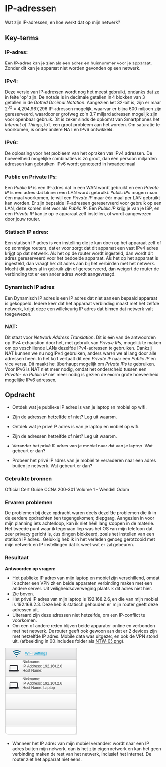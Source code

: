 # IP-adressen
Wat zijn IP-adressen, en hoe werkt dat op mijn netwerk?

## Key-terms

### IP-adres:  
Een IP-adres kan je zien als een adres en huisnummer voor je apparaat. Zonder dit kan je apparaat niet worden gevonden op een netwerk.

### IPv4:  
Deze versie van IP-adressen wordt nog het meest gebruikt, ondanks dat ze in feite 'op' zijn.
De notatie is in decimale getallen in 4 blokken van 3 getallen in de *Dotted Decimal Notation*.   Aangezien het 32-bit is, zijn er maar 2<sup>32</sup> = 4,294,967,296 IP-adressen mogelijk, waarvan er bijna 600 miljoen zijn gereserveerd, waardoor er grofweg zo'n 3.7 miljard adressen mogelijk zijn voor openbaar gebruik. Dit is zeker sinds de opkomst van Smartphones het  *Internet of Things*, IoT, een groot probleem aan het worden. Om saturatie te voorkomen, is onder andere NAT en IPv6 ontwikkeld.

### IPv6:
De oplossing voor het probleem van het opraken van IPv4 adressen. De hoeveelheid mogelijke combinaties is zó groot, dan één persoon miljarden adressen kan gebruiken.
IPv6 wordt genoteerd in hexadecimaal

### Public en Private IPs:
Een *Public IP* is een IP-adres dat in een WAN wordt gebruikt en een *Private IP* is een adres dat binnen een LAN wordt gebruikt. *Public IPs* mogen maar één maal voorkomen, terwijl een *Private IP* maar één maal per LAN gebruikt kan worden. Er zijn bepaalde IP-adressen gereserveerd voor gebruik op een LAN, deze komen niet voor als *Public IP*.
Een *Public IP* krijg je van je ISP, en een *Private IP* kan je op je apparaat zelf instellen, of wordt aangewezen door jouw router.

### Statisch IP adres:
Een statisch IP adres is een instelling die je kan doen op het apparaat zelf of op sommige routers, dat er voor zorgt dat dit apparaat een vast IPv4 adres krijgt op dat netwerk. Als het op de router wordt ingesteld, dan wordt dit adres gereserveerd voor het bedoelde apparaat. Als het op het apparaat is ingesteld, dan vraagt het dit adres aan bij het verbinden met het netwerk. Mocht dit adres al in gebruik zijn of gereserveerd, dan weigert de router de verbinding tot er een ander adres wordt aangevraagd.

### Dynamisch IP adres:  
Een Dynamisch IP adres is een IP adres dat niet aan een bepaald apparaat is gekoppeld. Iedere keer dat het apparaat verbinding maakt met het zelfde netwerk, krijgt deze een willekeurig IP adres dat binnen dat netwerk valt toegewezen.

### NAT:
Dit staat voor *Network Address Translation*. Dit is één van de antwoorden op IPv4 exhaustion door het, met gebruik van *Private IPs*, mogelijk te maken om op veschillende LANs dezelfde IPv4-adressen te gebruiken. Dankzij NAT kunnen we nu nog IPv4 gebruiken, anders waren we al lang door alle adressen heen.
In het kort vertaalt dit een *Private IP* naar een *Public IP* en vice versa. Dit maakt het überhaupt mogelijk om *Private IPs* te gebruiken.
Voor IPv6 is NAT niet meer nodig, omdat het onderscheid tussen een *Private- en Public IP* niet meer nodig is gezien de enorm grote hoeveelheid mogelijke IPv6 adressen.

## Opdracht
-   Ontdek wat je publieke IP adres is van je laptop en mobiel op wifi.
    
-   Zijn de adressen hetzelfde of niet? Leg uit waarom.
    
-   Ontdek wat je privé IP adres is van je laptop en mobiel op wifi.
    
-   Zijn de adressen hetzelfde of niet? Leg uit waarom.
    
-   Verander het privé IP adres van je mobiel naar dat van je laptop. Wat gebeurt er dan?
    
-   Probeer het privé IP adres van je mobiel te veranderen naar een adres buiten je netwerk. Wat gebeurt er dan?

### Gebruikte bronnen
Official Cert Guide CCNA 200-301 Volume 1 - Wendell Odom

### Ervaren problemen
De problemen bij deze opdracht waren deels dezelfde problemen die ik in de eerdere opdrachten ben tegengekomen; diepgang. Aangezien in voor mijn planning iets achterloop, kan ik niet héél lang stoppen in de materie.
Het tweede punt waar ik tegenaan liep was het OS van mijn telefoon dat zeer privacy gericht is, dus dingen blokkeerd, zoals het instellen van een statisch IP adres.. Gelukkig heb ik in het verleden genoeg gerotzooid met mijn netwerk en IP instellingen dat ik weet wat er zal gebeuren.

### Resultaat
**Antwoorden op vragen:**
- Het publieke IP adres van mijn laptop en mobiel zijn verschillend, omdat ik achter een VPN zit en beide apparaten verbinding maken met een andere server. Uit veiligheidsoverweging plaats ik dit adres niet hier.
- Zie boven.
- Het privé IP adres van mijn laptop is 192.168.2.6, en die van mijn mobiel is 192.168.2.3. Deze heb ik statisch gehouden en mijn router geeft deze adressen uit.
- Uiteraard zijn deze adressen niet hetzelfde, om een IP-conflict te voorkomen.
- Om een of andere reden blijven beide apparaten online en verbonden met het netwerk. De router geeft ook gewoon aan dat er 2 devices zijn met hetzelfde IP adres. Mobile data was uitgezet, en ook de VPN stond uit. (afbeelding in 00_includes folder als [NTW-05.png](/00_includes/NTW-05.png)).  

![](/00_includes/NTW-05.png)

- Wanneer het IP adres van mijn mobiel veranderd wordt naar een IP adres buiten mijn netwerk, dan is het zijn eigen netwerk en kan het geen verbinding maken de rest van het netwerk, inclusief het internet. De router ziet het apparaat niet eens.

